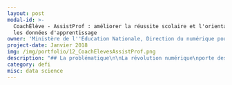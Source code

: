```yaml
---
layout: post
modal-id: >-
  CoachÉlève - AssistProf : améliorer la réussite scolaire et l'orientation avec
  les données d'apprentissage
owner: 'Ministère de l''Éducation Nationale, Direction du numérique pour l''éducation'
project-date: Janvier 2018
img: /img/portfolio/12_CoachElevesAssistProf.png
description: "## La problématique\n\nLa révolution numérique\nporte des potentiels inexploités dans le champ des apprentissages scolaires. Elle\npermet aujourd’hui d’imaginer que l’École devienne plus adaptative, permettant\nun suivi individualisé des élèves et de leurs parcours de formation.\n\nPlusieurs éditeurs de ressources et de services numérique\npédagogiques se sont liés à des spécialistes de l’intelligence artificielle\nfrançais et internationaux pour mettre en place des dispositifs d’apprentissage\nindividualisé qui utilisent les données liées aux travaux des élèves sur\nleurs plateformes.\n\nComment ces données peuvent-elles nous aider à\naller vers un enseignement intégrant une approche globale de l’élève, pour\nfavoriser la fluidité des parcours de formation et l’accompagner dans ses\napprentissages et son épanouissement\_?\n\nA travers ce défi, le Ministère de l’Éducation Nationale vise à\nmettre en œuvre une nouvelle stratégie d’utilisation des données, dans une\ndémarche innovante, responsable, éthique, soucieuse de la protection des\ndonnées élèves et concertée entre chercheurs, pouvoirs publics et éditeurs de\nservice et de ressources.\n\n## Le défi\_: construire deux dispositifs basés sur l’intelligence artificielle pour accompagner les élèves dans leur parcours\n\nReposant sur l’intelligence artificielle, ce défi est composé\nde deux dispositifs : **CoachElève et\nAssistProf**.\n\n* CoachElève\_: dispositif de coaching\n  personnalisé des élèves dans les apprentissages et l’aide à l’orientation,\n  prenant également en compte des aspects tels que le bien-être de l’élève ;\n* AssistProf\_: assistant numérique\n  conversationnel\_ pour l'enseignant et les\n  équipes éducatives pour un accompagnement individualisé plus efficace de\_ l’élève (différenciation des apprentissages,\n  aide à l’orientation et à la certification, etc.).\n\n**Ces outils seront développés grâce à\nun dispositif de recherche-action\_:**\n\n* Scénarisation de\n  cas d’usage permettant de montrer l’intérêt de l’intelligence artificielle dans\n  l’éducation (démarche de\n  Design Thinking)\n* Recueil et\n  ouverture, de manière sécurisée, des données relatives\n  aux résultats, aux comportements, à la certification et à l’orientation des\n  élèves\_ (pour la recherche, et les\n  services numériques d’aide à l’élève)\n* Élaboration des prototypes des\n  dispositifs CoachÉlève et AssistProf\n\n## 2 entrepreneur•e•s recherché•e•s\n\n* **EIG 1\_: DATA SCIENCE**\_: consolider/explorer les bases aux formats\n  multiples du ministère, des partenaires et des éditeurs de service\_;\n  structurer les démarches d’interopérabilité, d’ouverture des API\_;\n  organisation des data lakes nécessaires aux analyses et à l’ouverture sécurisée\n  des données nécessaires à la recherche et aux acteurs industriels\n* **EIG 2\_: DATA SCIENCE** : déterminer les indicateurs permettant de rendre\n  compte de l’activité de l’élève, en les liant aux processus d’intelligence\n  artificielle permettant de renseigner les élèves, les enseignants et les\n  parents. Expertise dans l’intelligence artificielle appliquée au champ de la\n  formation.\n\n*Les EIG seront amenés à collaborer avec des\néquipes de chercheurs, des enseignants, des designers et des entreprises*.\n\n## Vos mentors : Claudio Cimelli et François Bocquet\n\n![Photo des mentors](/img/portfolio/12.coacheleves.png)\n\n**Claudio Cimelli** est chef de la mission d’incubation des\nprojets numérique (Numéri’lab) depuis 2014. Auparavant, il a été coordinateur de\nla concertation nationale sur le numérique (de novembre 2014 à mai 2015). Il\npilote des programmes et des actions d’étude/recherche de la Direction du numérique pour l’éducation :\n\n* 10 programmes de\n  réflexion nationaux (dont, analyse de données (adaptative learning), travail\n  collaboratif, immersion numérique)\n* Encadrement des\n  partenariats avec les entreprises et éditeurs du web\_;\n* Encadrement des\n  programmes d’expérimentations de la DNE, portant sur les technologies nouvelles\n  \\(Big data, IA,…).\n\n**François Bocquet** travaille depuis 4 ans\_à la\nDirection du numérique pour l’éducation du Ministère de l’Éducation nationale. Auparavant,\nil a été pendant 9 ans ingénieur de recherche projet e-learning (Grenoble\nUniversités et Lyon 1) et pendant 6 ans professeur des universités associé en\nsciences de l'éducation (Lyon 2). Il dispose d'une expérience de consultant\nauprès de collectivités, de groupements universitaires et d'entreprises. Il\nAccompagne des projets numériques d'envergure dans le système scolaire depuis\n1993\\.\n\n« Je suis certain que les données contenues dans les différentes\nressources et services, tant publiques que privés, en lien avec les\nsituations d’apprentissage et les situations d’évaluation constituent une\nrichesse importante à exploiter, pour aider les élèves à\napprendre dans un cadre éthique, respectueux de leurs données\npersonnelles.\_ Il est nécessaire de montrer tout l’intérêt de cette\nrichesse par l’expérimentation en construisant un premier outil fonctionnel\npermettant de poser les jalons d’un nouvel étayage pour l’élève et les équipes\npédagogiques ainsi que celle \_d’une nouvelle organisation des données de\nl’écosystème numérique de l’Ecole.\n\nLe dispositif EIG va permettre de relever ce défi en dédiant deux\ningénieurs\nde haut niveau à un travail de fond qui correspond à leurs\ncompétences, au sein d'une\nstructure transverse, en lien avec des équipes universitaires\net des industriels, avec un\ntutorat et des outils adaptés. » - Claudio Cimelli\n\n## [En savoir plus : le pitch du défi en 4 slides](https://www.slideshare.net/secret/75ef9FN8yeRrYK)"
category: defi
misc: data science
---
```















